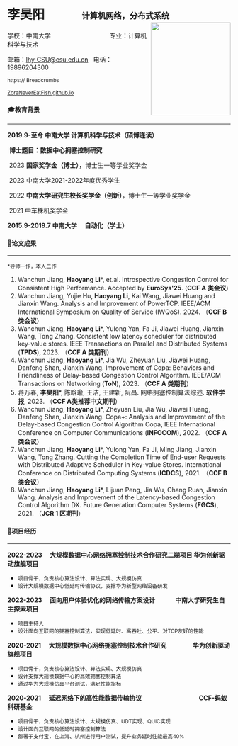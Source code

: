 

# 李昊阳&emsp;&emsp;&emsp;<strong><span style="font-size: 18px">计算机网络，分布式系统 </span></strong><img align = "right" src="file:///C:\bak\lhy\李昊阳-本科.jpg" width="180" height="210">

学校：中南大学   &emsp;&emsp;&emsp;&emsp;&emsp;&emsp;&emsp;&emsp;&emsp;&thinsp;专业：计算机科学与技术

邮箱：lhy_CSU@csu.edu.cn&#09; &#09;电话：19896204300&emsp;&emsp;&emsp;&emsp;

<small>https:// Breadcrumbs

[ZoraNeverEatFish.github.io](https://ZoraNeverEatFish.github.io/)

</small>

#### 🎓教育背景

<hr/>

**2019.9-至今&#09; &#09;&#09;中南大学&#09;&#09;&#09;计算机科学与技术（硕博连读）**

​	**博士题目：数据中心拥塞控制研究**

​	2023	**国家奖学金（博士）**，博士生一等学业奖学金  

​	2023	中南大学2021-2022年度优秀学生

​	2022	**中南大学研究生校长奖学金（创新）**，博士生一等学业奖学金

​	2021	中车株机奖学金

**2015.9-2019.7&#09;&#09;&#09;中南大学&#09;&#09;&#09;&#09;&#09;&#09;&emsp;自动化（学士）**

#### 🎈论文成果

<hr/>

<small>*导师一作，本人二作</small>

1. Wanchun Jiang, **Haoyang Li***, et.al. Introspective Congestion Control for Consistent High Performance.  Accepted by **EuroSys'25**.  (**CCF A 类会议**)
2. Wanchun Jiang, Yujie Hu, **Haoyang Li**, Kai Wang, Jiawei Huang and Jianxin Wang. Analysis and Improvement of PowerTCP. IEEE/ACM International Symposium on Quality of Service (IWQoS). 2024. （**CCF B 类会议**）
3. Wanchun Jiang, **Haoyang Li***, Yulong Yan, Fa Ji, Jiawei Huang, Jianxin Wang, Tong Zhang.  Consistent low latency scheduler for distributed key-value stores. IEEE Transactions on Parallel and  Distributed Systems (**TPDS**), 2023. （**CCF A 类期刊**） 
4. Wanchun Jiang, **Haoyang Li***, Jia Wu, Zheyuan Liu, Jiawei Huang, Danfeng Shan, Jianxin Wang.  Improvement of Copa: Behaviors and Friendliness of Delay-based Congestion Control Algorithm.  IEEE/ACM Transactions on Networking (**ToN**), 2023. （**CCF A 类期刊**）
5. 蒋万春, **李昊阳***, 陈晗瑜, 王洁, 王建新, 阮昌. 网络拥塞控制算法综述. **软件学报**, 2023.  （**CCF A类推荐中文期刊**）
6. Wanchun Jiang, **Haoyang Li***, Zheyuan Liu, Jia Wu, Jiawei Huang, Danfeng Shan, Jianxin Wang.  Copa+: Analysis and Improvement of the Delay-based Congestion Control Algorithm Copa, IEEE  International Conference on Computer Communications (**INFOCOM**), 2022. （**CCF A 类会议**）
7. Wanchun Jiang, **Haoyang Li***, Yulong Yan, Fa Ji, Ming Jiang, Jianxin Wang, Tong Zhang. Cutting  the Completion Time of End-user Requests with Distributed Adaptive Scheduler in Key-value  Stores. International Conference on Distributed Computing Systems (**ICDCS**), 2021. （**CCF B 类会议**）
8. Wanchun Jiang, **Haoyang Li***, Lijuan Peng, Jia Wu, Chang Ruan, Jianxin Wang. Analysis and  Improvement of the Latency-based Congestion Control Algorithm DX. Future Generation Computer  Systems (**FGCS**), 2021. （**JCR 1 区期刊**）

#### 🚀项目经历

<hr/>

**2022-2023&#09; &emsp;大规模数据中心网络拥塞控制技术合作研究二期项目&#09; 华为创新驱动旗舰项目**

- <small>项目骨干，负责核心算法设计、算法实现、大规模仿真</small>
- <small>设计大规模数据中心低延时传输协议，支撑华为新型网络设备研发</small>

**2022-2023&#09;&emsp;面向用户体验优化的网络传输方案设计&#09;&emsp;&emsp;&emsp;中南大学研究生自主探索项目**

- <small>项目主持人</small>
- <small>设计面向互联网的拥塞控制算法，实现低延时、高吞吐、公平、对TCP友好的性能</small>

**2020-2021&#09; &emsp;大规模数据中心网络拥塞控制技术合作研究&#09;&emsp;&emsp;&emsp;&emsp;华为创新驱动旗舰项目**

- <small>项目骨干，负责核心算法设计、算法实现、大规模仿真</small>
- <small>设计支撑大规模数据中心的高效拥塞控制算法</small>
- <small>通过华为大规模仿真平台测试，满足性能指标</small>

**2020-2021&#09; &emsp;延迟网络下的高性能数据传输协议&#09;&emsp;&emsp;&emsp;&emsp;&emsp;&emsp;&emsp;&emsp;&emsp;CCF-蚂蚁科研基金** 

- <small>项目骨干，负责核心算法设计、大规模仿真、UDT实现、QUIC实现</small>
- <small>设计面向互联网的低延时拥塞控制算法</small>
- <small>部署于支付宝，在上海、杭州进行用户测试，提升业务延时性能最高40%</small>

